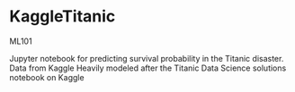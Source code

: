 # KaggleTitanic
ML101

Jupyter notebook for predicting survival probability in the Titanic disaster.
Data from Kaggle
Heavily modeled after the Titanic Data Science solutions notebook on Kaggle
